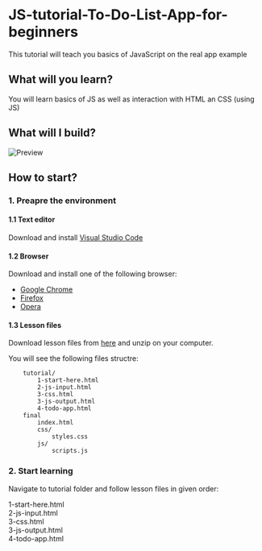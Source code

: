 # JS-tutorial-To-Do-List-App-for-beginners
This tutorial will teach you basics of JavaScript on the real app example

## What will you learn?
You will learn basics of JS as well as interaction with HTML an CSS (using JS) 

## What will I build? 

![Preview](https://raw.githubusercontent.com/mdbootstrap/JS-tutorial-To-Do-List-App-for-beginners/master/tutorial/assets/jstodo.gif)

## How to start?
### 1. Preapre the environment  

#### 1.1 Text editor    
Download and install [Visual Studio Code](https://code.visualstudio.com/download) 
	
#### 1.2 Browser  
Download and install one of the following browser:  

* [Google Chrome](https://www.google.com/chrome/)  
* [Firefox](https://www.mozilla.org/en-US/firefox/new/)  
* [Opera](https://www.opera.com/download)
  
#### 1.3 Lesson files  
Download lesson files from [here](https://github.com/mdbootstrap/JS-tutorial-To-Do-List-App-for-beginners/archive/master.zip) and unzip on your computer.
  
You will see the following files structre:

        tutorial/ 
            1-start-here.html
            2-js-input.html
            3-css.html
            3-js-output.html
            4-todo-app.html
        final
            index.html
            css/
                styles.css
            js/
                scripts.js

    
### 2. Start learning
Navigate to tutorial folder and follow lesson files in given order:

1-start-here.html  
2-js-input.html  
3-css.html  
3-js-output.html  
4-todo-app.html  
